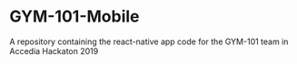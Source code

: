 # GYM-101-Mobile

A repository containing the react-native app code for the GYM-101 team in Accedia Hackaton 2019